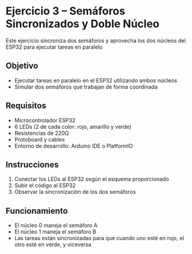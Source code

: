 # Ejercicio 3 – Semáforos Sincronizados y Doble Núcleo

Este ejercicio sincroniza dos semáforos y aprovecha los dos núcleos del ESP32 para ejecutar tareas en paralelo

## Objetivo

- Ejecutar tareas en paralelo en el ESP32 utilizando ambos núcleos
- Simular dos semáforos que trabajan de forma coordinada

## Requisitos

- Microcontrolador ESP32
- 6 LEDs (2 de cada color: rojo, amarillo y verde)
- Resistencias de 220Ω
- Protoboard y cables
- Entorno de desarrollo: Arduino IDE o PlatformIO

## Instrucciones

1. Conectar los LEDs al ESP32 según el esquema proporcionado
2. Subir el código al ESP32
3. Observar la sincronización de los dos semáforos

## Funcionamiento

- El núcleo 0 maneja el semáforo A
- El núcleo 1 maneja el semáforo B
- Las tareas están sincronizadas para que cuando uno esté en rojo, el otro esté en verde, y viceversa

